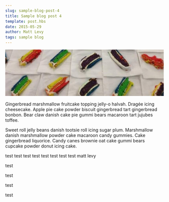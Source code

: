 ```yaml
---
slug: sample-blog-post-4
title: Sample blog post 4
template: post.hbs
date: 2015-05-29
author: Matt Levy
tags: sample blog
---
```


![](/images/sample-blog-post.jpg)

Gingerbread marshmallow fruitcake topping jelly-o halvah. Dragée icing cheesecake. Apple pie cake powder biscuit gingerbread tart gingerbread bonbon. Bear claw danish cake pie gummi bears macaroon tart jujubes toffee.

Sweet roll jelly beans danish tootsie roll icing sugar plum. Marshmallow danish marshmallow powder cake macaroon candy gummies. Cake gingerbread liquorice. Candy canes brownie oat cake gummi bears cupcake powder donut icing cake.

test test test test test test test test matt levy

test 

test

test

test